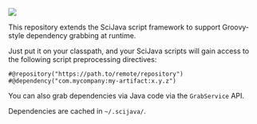 [![](https://github.com/scijava/scijava-grab/actions/workflows/build-main.yml/badge.svg)](https://github.com/scijava/scijava-grab/actions/workflows/build-main.yml)

This repository extends the SciJava script framework to support Groovy-style
dependency grabbing at runtime.

Just put it on your classpath, and your SciJava scripts will gain access
to the following script preprocessing directives:

    #@repository("https://path.to/remote/repository")
    #@dependency("com.mycompany:my-artifact:x.y.z")

You can also grab dependencies via Java code via the `GrabService` API.

Dependencies are cached in `~/.scijava/`.
